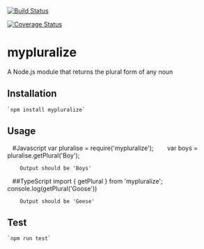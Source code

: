[![Build Status](https://travis-ci.org/philipszdavido/mypluralize.svg?branch=v1.0.0)](https://travis-ci.org/philipszdavido/mypluralize)

[![Coverage Status](https://coveralls.io/repos/github/philipszdavido/mypluralize/badge.svg?branch=master)](https://coveralls.io/github/philipszdavido/mypluralize?branch=master)
# mypluralize
A Node.js module that returns the plural form of any noun

## Installation 
    `npm install mypluralize`
## Usage

    #Javascript
        var pluralise = require('mypluralize');
        var boys = pluralise.getPlural('Boy');

        Output should be 'Boys'

    ##TypeScript
        import { getPlural } from 'mypluralize';
        console.log(getPlural('Goose'))

        Output should be 'Geese'

## Test 
    `npm run test`
